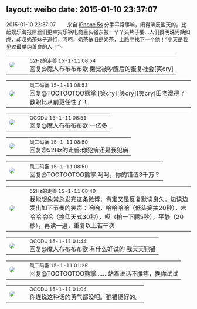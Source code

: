 layout: weibo
date: 2015-01-10 23:37:07
---
<meta name="referrer" content="no-referrer" />

2015-01-10 23:37:07  &nbsp;&nbsp;&nbsp;&nbsp;&nbsp;&nbsp; 来自 <a href="sinaweibo://customweibosource" rel="nofollow">iPhone 5s</a>
分手平常事嘛，闹得沸反盈天的。比起娱乐海报屌丝们更幸灾乐祸电商巨头强东被一个丫头片子耍…人们畏明珠阿姨如虎，却叹奶茶妹子道行，呵呵，奶茶依旧是奶茶，上路寻找下一个他！“小天是我见过最单纯善良的人！”~ ​​​

<table style="width: 100%;">
  <tr>
    <td style="width: 40px;"><img style="border-radius:50%" src="https://tva4.sinaimg.cn/crop.0.0.180.180.50/8beaf773jw1e8qgp5bmzyj2050050aa8.jpg?KID=imgbed,tva&Expires=1624464463&ssig=Ar5Pv%2FJaWj"></td>
    <td colspan="2"><small>52Hz的走兽 15-1-11 08:54</small><br/>回复@魔人布布布布欧:懒觉被吵醒后的报复社会[笑cry]</td>
  </tr>
</table>

<table style="width: 100%;">
  <tr>
    <td style="width: 40px;"><img style="border-radius:50%" src="https://tva3.sinaimg.cn/crop.0.0.639.639.50/6d2a6003jw8f3idy69w2gj20hs0hrt9g.jpg?KID=imgbed,tva&Expires=1624464463&ssig=ZKKTu7DYQp"></td>
    <td colspan="2"><small>风二码畜 15-1-11 08:53</small><br/>回复@TOOTOOTOO熊掌:[笑cry][笑cry][笑cry]田老湿得了教职比从前更任性了！</td>
  </tr>
</table>

<table style="width: 100%;">
  <tr>
    <td style="width: 40px;"><img style="border-radius:50%" src="https://tvax1.sinaimg.cn/crop.0.0.512.512.50/6b69631dly8g0l3egwcbcj20e80e8dfu.jpg?KID=imgbed,tva&Expires=1624464463&ssig=jZNijQfk6E"></td>
    <td colspan="2"><small>QCODU 15-1-11 08:51</small><br/>回复@魔人布布布布欧:一亿多</td>
  </tr>
</table>

<table style="width: 100%;">
  <tr>
    <td style="width: 40px;"><img style="border-radius:50%" src="https://tva3.sinaimg.cn/crop.0.0.639.639.50/6d2a6003jw8f3idy69w2gj20hs0hrt9g.jpg?KID=imgbed,tva&Expires=1624464463&ssig=ZKKTu7DYQp"></td>
    <td colspan="2"><small>风二码畜 15-1-11 08:50</small><br/>回复@52Hz的走兽:你犯病还是我犯病</td>
  </tr>
</table>

<table style="width: 100%;">
  <tr>
    <td style="width: 40px;"><img style="border-radius:50%" src="https://tva3.sinaimg.cn/crop.0.0.639.639.50/6d2a6003jw8f3idy69w2gj20hs0hrt9g.jpg?KID=imgbed,tva&Expires=1624464463&ssig=ZKKTu7DYQp"></td>
    <td colspan="2"><small>风二码畜 15-1-11 08:50</small><br/>回复@TOOTOOTOO熊掌:呵呵，你的错值3千万？</td>
  </tr>
</table>

<table style="width: 100%;">
  <tr>
    <td style="width: 40px;"><img style="border-radius:50%" src="https://tva4.sinaimg.cn/crop.0.0.180.180.50/8beaf773jw1e8qgp5bmzyj2050050aa8.jpg?KID=imgbed,tva&Expires=1624464463&ssig=Ar5Pv%2FJaWj"></td>
    <td colspan="2"><small>52Hz的走兽 15-1-11 08:49</small><br/>我能想象常总发完这条微博，肯定又是反复默读良久，边读边发出如下节奏的笑声：哈哈，哈哈哈哈（低头笑抽20秒），木哈哈哈哈（换仰天式30秒），哎（拍一下腿5秒），平静（20秒），再读一遍，重复以上若干次</td>
  </tr>
</table>

<table style="width: 100%;">
  <tr>
    <td style="width: 40px;"><img style="border-radius:50%" src="https://tvax1.sinaimg.cn/crop.0.0.512.512.50/6b69631dly8g0l3egwcbcj20e80e8dfu.jpg?KID=imgbed,tva&Expires=1624464463&ssig=jZNijQfk6E"></td>
    <td colspan="2"><small>QCODU 15-1-11 01:44</small><br/>回复@魔人布布布布欧:有什么好试的 我天天犯错</td>
  </tr>
</table>

<table style="width: 100%;">
  <tr>
    <td style="width: 40px;"><img style="border-radius:50%" src="https://tva3.sinaimg.cn/crop.0.0.639.639.50/6d2a6003jw8f3idy69w2gj20hs0hrt9g.jpg?KID=imgbed,tva&Expires=1624464463&ssig=ZKKTu7DYQp"></td>
    <td colspan="2"><small>风二码畜 15-1-11 01:26</small><br/>回复@TOOTOOTOO熊掌:……站着说话不腰疼，换你试试</td>
  </tr>
</table>

<table style="width: 100%;">
  <tr>
    <td style="width: 40px;"><img style="border-radius:50%" src="https://tvax1.sinaimg.cn/crop.0.0.512.512.50/6b69631dly8g0l3egwcbcj20e80e8dfu.jpg?KID=imgbed,tva&Expires=1624464463&ssig=jZNijQfk6E"></td>
    <td colspan="2"><small>QCODU 15-1-11 01:04</small><br/>你连说这种话的勇气都没吧。犯错挺好的。</td>
  </tr>
</table>
